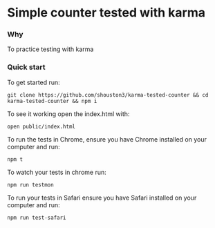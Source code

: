 # Simple counter tested with karma

### Why

To practice testing with karma

### Quick start

To get started run:

`git clone https://github.com/shouston3/karma-tested-counter && cd karma-tested-counter && npm i`

To see it working open the index.html with:

`open public/index.html`

To run the tests in Chrome, ensure you have Chrome installed on your computer and run:

`npm t`

To watch your tests in chrome run:

`npm run testmon`

To run your tests in Safari ensure you have Safari installed on your computer and run:

`npm run test-safari`
